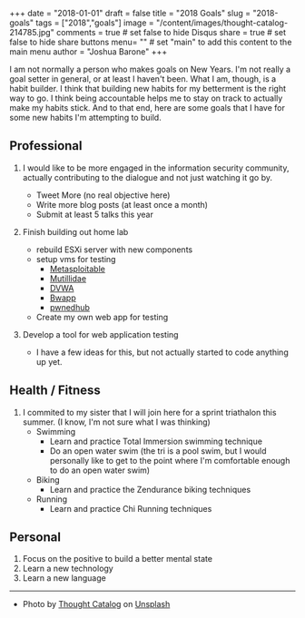 +++
date = "2018-01-01"
draft = false
title = "2018 Goals"
slug = "2018-goals"
tags = ["2018","goals"]
image = "/content/images/thought-catalog-214785.jpg"
comments = true	# set false to hide Disqus
share = true	# set false to hide share buttons
menu= ""		# set "main" to add this content to the main menu
author = "Joshua Barone"
+++

I am not normally a person who makes goals on New Years. I'm not really a goal setter in general, or at least I haven't been. What I am, though, is a habit builder. I think that building new habits for my betterment is the right way to go. I think being accountable helps me to stay on track to actually make my habits stick. And to that end, here are some goals that I have for some new habits I'm attempting to build.

<!-- more -->

## Professional

1. I would like to be more engaged in the information security community, actually contributing to the dialogue and not just watching it go by.
	- Tweet More (no real objective here)
	- Write more blog posts (at least once a month)
	- Submit at least 5 talks this year

2. Finish building out home lab
	- rebuild ESXi server with new components
	- setup vms for testing
		- [Metasploitable](https://information.rapid7.com/metasploitable-download.html)
		- [Mutillidae](https://www.owasp.org/index.php/OWASP_Mutillidae_2_Project)
		- [DVWA](http://www.dvwa.co.uk/)
		- [Bwapp](http://www.mmebvba.com/sites/bwapp/)
		- [pwnedhub](https://github.com/lanmaster53/pwnedhub)
	- Create my own web app for testing

3. Develop a tool for web application testing
	- I have a few ideas for this, but not actually started to code anything up yet.

## Health / Fitness

1. I commited to my sister that I will join here for a sprint triathalon this summer. (I know, I'm not sure what I was thinking)
	- Swimming
		- Learn and practice Total Immersion swimming technique
		- Do an open water swim (the tri is a pool swim, but I would personally like to get to the point where I'm comfortable enough to do an open water swim)
	- Biking
		- Learn and practice the Zendurance biking techniques
	- Running
		- Learn and practice Chi Running techniques

## Personal

1. Focus on the positive to build a better mental state
2. Learn a new technology
3. Learn a new language

<div class="footnotes">
    <hr>
    <ul>
        <li>
            Photo by <a href="https://unsplash.com/photos/505eectW54k?utm_source=unsplash&utm_medium=referral&utm_content=creditCopyText">Thought Catalog</a> on <a href="https://unsplash.com/?utm_source=unsplash&utm_medium=referral&utm_content=creditCopyText">Unsplash</a>
        </li>
    </ul>
</div>
